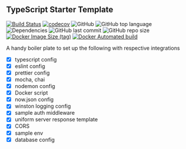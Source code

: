## TypeScript Starter Template

[![Build Status](https://github.com/LockedUp-Coders/nostalgify.git)](https://travis-ci.com/YashKumarVerma/typescript-template)
[![codecov](https://github.com/LockedUp-Coders/nostalgify.git)](https://codecov.io/gh/YashKumarVerma/typescript-template)
![GitHub](https://github.com/LockedUp-Coders/nostalgify.gite)
![GitHub top language](https://github.com/LockedUp-Coders/nostalgify.git)
![Dependencies](https://github.com/LockedUp-Coders/nostalgify.git)
![GitHub last commit](https://github.com/LockedUp-Coders/nostalgify.git)
![GitHub repo size](https://github.com/LockedUp-Coders/nostalgify.git)
[![Docker Image Size (tag)](https://github.com/LockedUp-Coders/nostalgify.git)](https://github.com/LockedUp-Coders/nostalgify.git)
[![Docker Automated build](https://github.com/LockedUp-Coders/nostalgify.git)](https://github.com/LockedUp-Coders/nostalgify.git)

A handy boiler plate to set up the following with respective integrations

- [x] typescript config
- [x] eslint config
- [x] prettier config
- [x] mocha, chai
- [x] nodemon config
- [x] Docker script
- [x] now.json config
- [x] winston logging config
- [x] sample auth middleware
- [x] uniform server response template
- [x] CORS
- [x] sample env
- [x] database config
